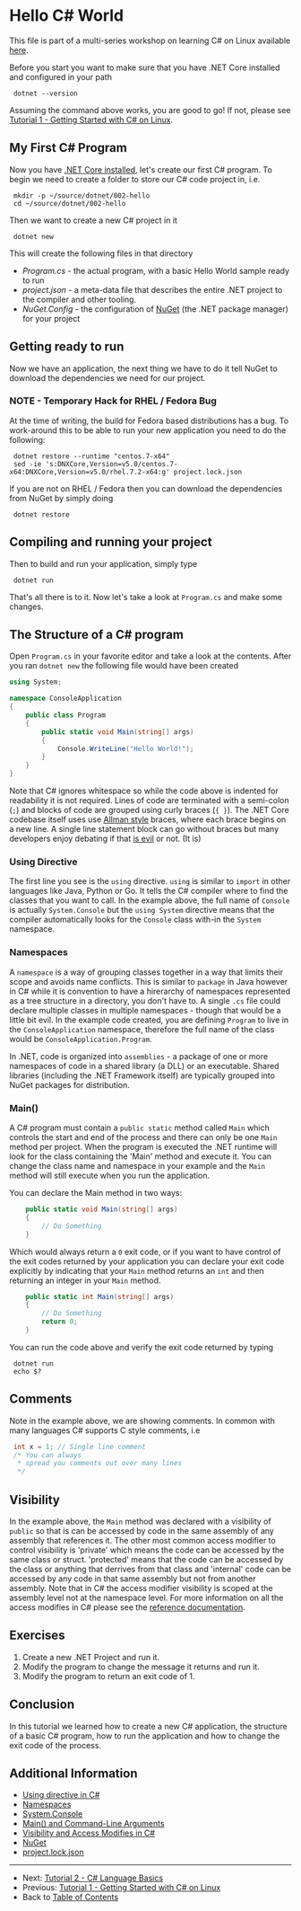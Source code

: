 # Hello C# World

This file is part of a multi-series workshop on learning C# on Linux available [here](../README.md).

Before you start you want to make sure that you have .NET Core installed and configured in your path
```
 dotnet --version
```
Assuming the command above works, you are good to go!  If not, please see 
[Tutorial 1 - Getting Started with C# on Linux](../001-Getting-Started/).

## My First C# Program

Now you have [.NET Core installed](../001-Getting-Started/), let's create our first C# program.
To begin we need to create a folder to store our C# code project in, i.e.
```
 mkdir -p ~/source/dotnet/002-hello
 cd ~/source/dotnet/002-hello
```
Then we want to create a new C# project in it
```
 dotnet new
```
This will create the following files in that directory
 - *Program.cs* - the actual program, with a basic Hello World sample ready to run
 - *project.json* - a meta-data file that describes the entire .NET project to the compiler 
   and other tooling.
 - *NuGet.Config* - the configuration of [NuGet](http://nuget.org) (the .NET package manager) 
   for your project

## Getting ready to run
Now we have an application, the next thing we have to do it tell NuGet to download the dependencies
we need for our project. 

### **NOTE - Temporary Hack for RHEL / Fedora Bug**
At the time of writing, the build for Fedora based distributions has a bug. To work-around this to
be able to run your new application you need to do the following:
```
 dotnet restore --runtime "centos.7-x64"
 sed -ie 's:DNXCore,Version=v5.0/centos.7-x64:DNXCore,Version=v5.0/rhel.7.2-x64:g' project.lock.json
``` 

If you are not on RHEL / Fedora then you can download the dependencies from NuGet by simply doing
```
 dotnet restore
```

## Compiling and running your project
Then to build and run your application, simply type
```
 dotnet run
```
That's all there is to it. Now let's take a look at `Program.cs` and make some changes.

## The Structure of a C# program
Open `Program.cs` in your favorite editor and take a look at the contents. After you ran
`dotnet new` the following file would have been created
```c#
using System;

namespace ConsoleApplication
{
    public class Program
    {
        public static void Main(string[] args)
        {
            Console.WriteLine("Hello World!");
        }
    }
}
```
Note that C# ignores whitespace so while the code above is indented for readability it is not required.
Lines of code are terminated with a semi-colon (`;`) and blocks of code are grouped using curly braces (`{ }`).
The .NET Core codebase itself uses use [Allman style](http://en.wikipedia.org/wiki/Indent_style#Allman_style) 
braces, where each brace begins on a new line. A single line statement block can go without braces but 
many developers enjoy debating if that [is evil](https://www.imperialviolet.org/2014/02/22/applebug.html) 
or not. (It is)

### Using Directive
The first line you see is the `using` directive. `using` is similar to `import` in other languages like Java, Python or Go.
It tells the C# compiler where to find
the classes that you want to call. In the example above, the full name of `Console` is actually
`System.Console` but the `using System` directive means that the compiler automatically looks
for the `Console` class with-in the `System` namespace.

### Namespaces
A `namespace` is a way of grouping classes together in a way that limits their scope and avoids name
conflicts. This is similar to `package` in Java however in C# while it is convention to have a hirerarchy
of namespaces represented as a tree structure in a directory, you don't have to. A single `.cs` file
could declare multiple classes in multiple namespaces - though that would be a little bit evil. In the 
example code created, you are defining `Program` to live in the `ConsoleApplication` namespace, therefore
the full name of the class would be `ConsoleApplication.Program`.

In .NET, code is organized into `assemblies` - a package of one or more namespaces of code in a shared library (a DLL) or an executable. Shared libraries (including the .NET Framework itself) are typically grouped into NuGet packages for distribution.

### Main()
A C# program must contain a `public static` method called `Main` which controls the start and end of 
the process and there can only be one `Main` method per project. When the program is executed
the .NET runtime will look for the class containing the 'Main' method and execute it. You can
change the class name and namespace in your example and the `Main` method will still execute when
you run the application.

You can declare the Main method in two ways:
```c#
    public static void Main(string[] args)
    {
        // Do Something
    }
```
Which would always return a `0` exit code, or if you want to have control of the exit codes
returned by your application you can declare your exit code explicitly by indicating that your
`Main` method returns an `int` and then returning an integer in your `Main` method.
```c#
    public static int Main(string[] args)
    {
        // Do Something
        return 0;
    }
```
You can run the code above and verify the exit code returned by typing
```
 dotnet run
 echo $?
```

## Comments
Note in the example above, we are showing comments.  In common with many languages
C# supports C style comments, i.e
```c#
 int x = 1; // Single line comment
 /* You can always
  * spread you comments out over many lines
  */
```

## Visibility
In the example above, the `Main` method was declared with a visibility of `public` so that is can be accessed 
by code in the same assembly of any assembly that references it.  The other most common access modifier to 
control visibility is 'private' which means the code can be accessed by the same class or struct. 'protected' 
means that the code can be accessed by the class or anything that derrives from that class and 'internal' code
can be accessed by any code in that same assembly but not from another assembly. Note that in C# the access
modifier visibility is scoped at the assembly level not at the namespace level. For more information on all
the access modifies in C# please see the 
[reference documentation](https://msdn.microsoft.com/en-us/library/ms173121.aspx).

## Exercises

 1. Create a new .NET Project and run it.
 2. Modify the program to change the message it returns and run it.
 3. Modify the program to return an exit code of 1.
 
## Conclusion
In this tutorial we learned how to create a new C# application, the structure of a basic C# 
program, how to run the application and how to change the exit code of the process.

## Additional Information
 - [Using directive in C#](https://msdn.microsoft.com/en-us/library/sf0df423.aspx)
 - [Namespaces](https://msdn.microsoft.com/en-us/library/zz9ayh33.aspx)
 - [System.Console](https://msdn.microsoft.com/en-us/library/system.console.aspx)
 - [Main() and Command-Line Arguments](https://msdn.microsoft.com/en-us/library/acy3edy3.aspx)
 - [Visibility and Access Modifies in C#](https://msdn.microsoft.com/en-us/library/ms173121.aspx)
 - [NuGet](https://docs.nuget.org/)
 - [project.lock.json](https://github.com/aspnet/Home/wiki/Lock-file)

---
 - Next: [Tutorial 2 - C# Language Basics](../003-Language-Basics/)
 - Previous: [Tutorial 1 - Getting Started with C# on Linux](../001-Getting-Started/)
 - Back to [Table of Contents](../README.md)

